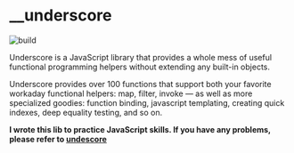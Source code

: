 # __underscore 
![build](https://api.travis-ci.org/puorc/__underscore.svg?branch=master)

Underscore is a JavaScript library that provides a whole mess of useful functional programming helpers without extending any built-in objects. 

Underscore provides over 100 functions that support both your favorite workaday functional helpers: map, filter, invoke — as well as more specialized goodies: function binding, javascript templating, creating quick indexes, deep equality testing, and so on.

**I wrote this lib to practice JavaScript skills. If you have any problems, please refer to [undescore](http://underscorejs.org/)**

